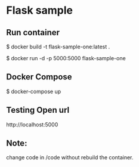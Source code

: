 # Flask sample

## Run container

$ docker build -t flask-sample-one:latest .

$ docker run -d -p 5000:5000 flask-sample-one

## Docker Compose

$ docker-compose up

## Testing Open url

http://localhost:5000

## Note:

change code in /code without rebuild the container.
